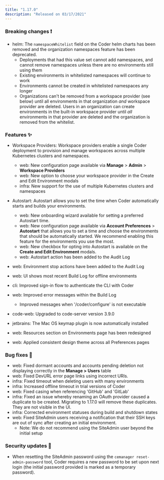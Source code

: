 ```yaml
---
title: "1.17.0"
description: "Released on 03/17/2021"
---
```


### Breaking changes ❗

- helm: The `namespaceWhitelist` field on the Coder helm charts has been removed
  and the organization namespaces feature has been deprecated.
  - Deployments that had this value set cannot add namespaces, and cannot remove
    namespaces unless there are no environments still using them
  - Existing environments in whitelisted namespaces will continue to work
  - Environments cannot be created in whitelisted namespaces any longer
  - Organizations can't be removed from a workspace provider (see below) until
    all environments in that organization _and_ workspace provider are deleted.
    Users in an organization can create environments in the built-in workspace
    provider until _all_ environments in that provider are deleted and the
    organization is removed from the whitelist.

### Features ✨

- Workspace Providers: Workspace providers enable a single Coder deployment to
  provision and manage workspaces across multiple Kubernetes clusters and
  namespaces.
  - web: New configuration page available via **Manage** > **Admin** >
    **Workspace Providers**
  - web: New option to choose your workspace provider in the Create and Edit
    Environment modals
  - infra: New support for the use of multiple Kubernetes clusters and
    namespaces
- Autostart: Autostart allows you to set the time when Coder automatically
  starts and builds your environments.

  - web: New onboarding wizard available for setting a preferred Autostart time.
  - web: New configuration page available via **Account Preferences** >
    **Autostart** that allows you to set a time and choose the environments that
    should be automatically started. We recommend enabling this feature for the
    environments you use the most.
  - web: New checkbox for opting into Autostart is available on the **Create and
    Edit Environment** modals.
  - web: Autostart action has been added to the Audit Log

- web: Environment stop actions have been added to the Audit Log
- web: UI shows most recent Build Log for offline environments
- cli: Improved sign-in flow to authenticate the CLI with Coder
- web: Improved error messages within the Build Log
  - Improved messages when '/coder/configure' is not executable
- code-web: Upgraded to code-server version 3.9.0
- jetbrains: The Mac OS keymap plugin is now automatically installed
- web: Resources section on Environments page has been redesigned
- web: Applied consistent design theme across all Preferences pages

### Bug fixes 🐛

- web: Fixed dormant accounts and accounts pending deletion not displaying
  correctly in the **Manage > Users** table
- web: Fixed DevURL error page links using incorrect URIs.
- infra: Fixed timeout when deleting users with many environments
- infra: Increased offline timeout in trial versions of Coder
- web: Fixed casing when referencing 'GitHub' and 'GitLab'
- infra: Fixed an issue whereby renaming an OAuth provider caused a duplicate to
  be created. Migrating to 1.17.0 will remove these duplicates. They are not
  visible in the UI.
- infra: Corrected environment statuses during build and shutdown states
- web: Fixed SiteAdmin users receiving a notification that their SSH keys are
  out of sync after creating an initial environment.
  - Note: We do not recommend using the SiteAdmin user beyond the initial setup

### Security updates 🔐

- When resetting the SiteAdmin password using the
  `cemanager reset-admin-password` tool, Coder requires a new password to be set
  upon next login (the initial password provided is marked as a temporary
  password).
